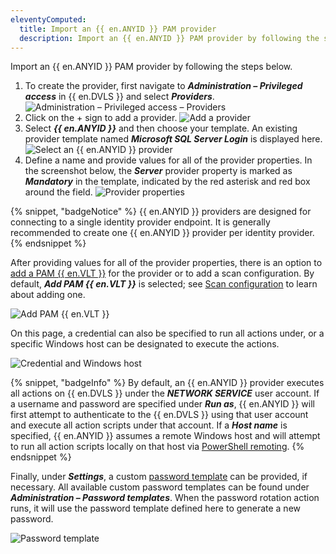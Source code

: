 ```yaml
---
eleventyComputed:
  title: Import an {{ en.ANYID }} PAM provider
  description: Import an {{ en.ANYID }} PAM provider by following the steps below.
---
```

Import an {{ en.ANYID }} PAM provider by following the steps below.

1. To create the provider, first navigate to ***Administration – Privileged access*** in {{ en.DVLS }} and select ***Providers***.
![Administration – Privileged access – Providers](https://cdnweb.devolutions.net/docs/ab_getting-started-anyidentity-import-provider_1-7.png)
1. Click on the + sign to add a provider.
![Add a provider](https://cdnweb.devolutions.net/docs/ab_getting-started-anyidentity-import-provider_2-7.png)
1. Select ***{{ en.ANYID }}*** and then choose your template. An existing provider template named ***Microsoft SQL Server Login*** is displayed here.
![Select an {{ en.ANYID }} provider](https://cdnweb.devolutions.net/docs/ab_getting-started-anyidentity-import-provider_3-7.png)
1. Define a name and provide values for all of the provider properties. In the screenshot below, the ***Server*** provider property is marked as ***Mandatory*** in the template, indicated by the red asterisk and red box around the field.
![Provider properties](https://cdnweb.devolutions.net/docs/ab_getting-started-anyidentity-import-provider_4-7.png)

{% snippet, "badgeNotice" %}
{{ en.ANYID }} providers are designed for connecting to a single identity provider endpoint. It is generally recommended to create one {{ en.ANYID }} provider per identity provider.
{% endsnippet %}

After providing values for all of the provider properties, there is an option to [add a PAM {{ en.VLT }}](https://docs.devolutions.net/pam/hub/pam-vaults/#pam-vault-setup) for the provider or to add a scan configuration. By default, ***Add PAM {{ en.VLT }}*** is selected; see [Scan configuration](/pam/scan-configurations/) to learn about adding one.

![Add PAM {{ en.VLT }}](https://cdnweb.devolutions.net/docs/ab_getting-started-anyidentity-import-provider_5-7.png)

On this page, a credential can also be specified to run all actions under, or a specific Windows host can be designated to execute the actions.

![Credential and Windows host](https://cdnweb.devolutions.net/docs/ab_getting-started-anyidentity-import-provider_6-7.png)

{% snippet, "badgeInfo" %}
By default, an {{ en.ANYID }} provider executes all actions on {{ en.DVLS }} under the ***NETWORK SERVICE*** user account. If a username and password are specified under ***Run as***, {{ en.ANYID }} will first attempt to authenticate to the {{ en.DVLS }} using that user account and execute all action scripts under that account. If a ***Host name*** is specified, {{ en.ANYID }} assumes a remote Windows host and will attempt to run all action scripts locally on that host via [PowerShell remoting](https://learn.microsoft.com/en-us/powershell/scripting/learn/ps101/08-powershell-remoting?view=powershell-7.4).
{% endsnippet %}

Finally, under ***Settings***, a custom [password template](/rdm/commands/file/templates/password-templates/) can be provided, if necessary. All available custom password templates can be found under ***Administration – Password templates***. When the password rotation action runs, it will use the password template defined here to generate a new password.

![Password template](https://cdnweb.devolutions.net/docs/ab_getting-started-anyidentity-import-provider_7-7.png)